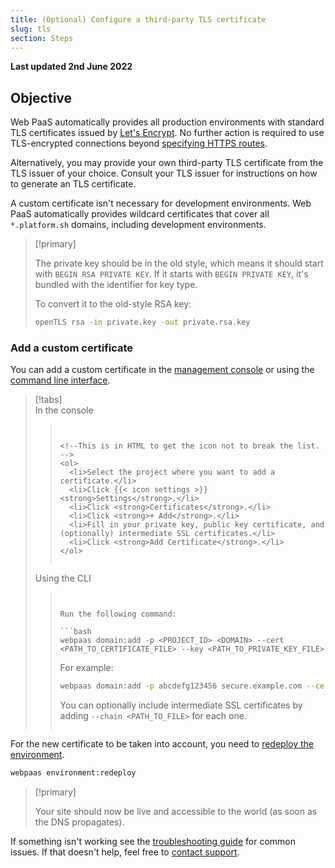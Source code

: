 ```yaml
---
title: (Optional) Configure a third-party TLS certificate
slug: tls
section: Steps
---
```


**Last updated 2nd June 2022**



## Objective  

Web PaaS automatically provides all production environments with standard TLS certificates issued by [Let's Encrypt](https://letsencrypt.org/).
No further action is required to use TLS-encrypted connections beyond [specifying HTTPS routes](../../define-routes/https.md).

Alternatively, you may provide your own third-party TLS certificate from the TLS issuer of your choice.
Consult your TLS issuer for instructions on how to generate an TLS certificate.

A custom certificate isn't necessary for development environments.
Web PaaS automatically provides wildcard certificates that cover all `*.platform.sh` domains, including development environments.

> [!primary]  
> 
> The private key should be in the old style, which means it should start with `BEGIN RSA PRIVATE KEY`.
> If it starts with `BEGIN PRIVATE KEY`, it's bundled with the identifier for key type.
> 
> To convert it to the old-style RSA key:
> 
> ```bash
> openTLS rsa -in private.key -out private.rsa.key
> ```
> 
> 

### Add a custom certificate

You can add a custom certificate in the [management console](../../administration-web)
or using the [command line interface](../../development/cli/_index.md).

> [!tabs]      
> In the console     
>> ``` false     
>> 
>> 
>> <!--This is in HTML to get the icon not to break the list. -->
>> <ol>
>>   <li>Select the project where you want to add a certificate.</li>
>>   <li>Click {{< icon settings >}} <strong>Settings</strong>.</li>
>>   <li>Click <strong>Certificates</strong>.</li>
>>   <li>Click <strong>+ Add</strong>.</li>
>>   <li>Fill in your private key, public key certificate, and (optionally) intermediate SSL certificates.</li>
>>   <li>Click <strong>Add Certificate</strong>.</li>
>> </ol>
>> 
>> 
>> ```     
> Using the CLI     
>> ``` false     
>> 
>> 
>> Run the following command:
>> 
>> ```bash
>> webpaas domain:add -p <PROJECT_ID> <DOMAIN> --cert <PATH_TO_CERTIFICATE_FILE> --key <PATH_TO_PRIVATE_KEY_FILE>
>> ```
>> 
>> For example:
>> 
>> ```bash
>> webpaas domain:add -p abcdefg123456 secure.example.com --cert /etc/TLS/private/secure-example-com.crt --key /etc/TLS/private/secure-example-com.key
>> ```
>> 
>> You can optionally include intermediate SSL certificates by adding `--chain <PATH_TO_FILE>` for each one.
>> 
>> ```     

For the new certificate to be taken into account, you need to [redeploy the environment](../../development/troubleshoot.md#force-a-redeploy).

```bash
webpaas environment:redeploy
```

> [!primary]  
> 
> Your site should now be live and accessible to the world (as soon as the DNS propagates).
> 
> 

If something isn't working see the [troubleshooting guide](../../domains-troubleshoot) for common issues.
If that doesn't help, feel free to [contact support](../../overview/get-support.md).
